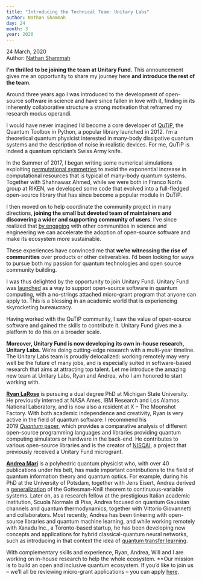 ```yaml
---
title: "Introducing the Technical Team: Unitary Labs"
author: Nathan Shammah
day: 24
month: 3
year: 2020
---
```

  
  
24 March, 2020  
Author: [Nathan Shammah](http://nathanshammah.com/)  
  
**I’m thrilled to be joining the team at Unitary Fund.** This announcement gives me an opportunity to share my journey here **and introduce the rest of the team**.  
  
Around three years ago I was introduced to the development of open-source software in science and have since fallen in love with it, finding in its inherently collaborative structure a strong motivation that reframed my research modus operandi.  
  
I would have never imagined I’d become a core developer of [QuTiP](http://qutip.org/), the Quantum Toolbox in Python, a popular library launched in 2012. I’m a theoretical quantum physicist interested in many-body dissipative quantum systems and the description of noise in realistic devices. For me, QuTiP is indeed a quantum optician’s Swiss Army knife.  
  
In the Summer of 2017, I began writing some numerical simulations exploiting [permutational symmetries](https://journals.aps.org/pra/abstract/10.1103/PhysRevA.98.063815) to avoid the exponential increase in computational resources that is typical of many-body quantum systems. Together with Shahnawaz Ahmed, while we were both in Franco Nori’s group at RIKEN, we developed some code that evolved into a full-fledged open-source library that has since become a popular module in QuTiP.  
  
I then moved on to help coordinate the community project in many directions, **joining the small but devoted team of maintainers and discovering a wider and supporting community of users**. I’ve since realized that [by engaging](https://github.com/nathanshammah/scikit-project) with other communities in science and engineering we can accelerate the adoption of open-source software and make its ecosystem more sustainable.  
  
These experiences have convinced me that **we’re witnessing the rise of communities** over products or other deliverables. I’d been looking for ways to pursue both my passion for quantum technologies and open source community building.  
  
I was thus delighted by the opportunity to join Unitary Fund. Unitary Fund was [launched](https://medium.com/@wjzeng/the-unitary-fund-get-2-000-for-your-open-source-quantum-computing-project-d4b4c76ba177) as a way to support open-source software in quantum computing, with a no-strings attached micro-grant program that anyone can apply to. This is a blessing in an academic world that is experiencing skyrocketing bureaucracy.  
  
Having worked with the QuTiP community, I saw the value of open-source software and gained the skills to contribute it. Unitary Fund gives me a platform to do this on a broader scale.  
  
**Moreover, Unitary Fund is now developing its own in-house research, Unitary Labs.** We’re doing cutting-edge research with a multi-year timeline. The Unitary Labs team is proudly delocalized: working remotely may very well be the future of many jobs, and is especially suited in software-based research that aims at attracting top talent. Let me introduce the amazing new team at Unitary Labs, Ryan and Andrea, who I am honored to start working with.  
  
[**Ryan LaRose**](https://www.ryanlarose.com/) is pursuing a dual degree PhD at Michigan State University. He previously interned at NASA Ames, IBM Research and Los Alamos National Laboratory, and is now also a resident at X – The Moonshot Factory. With both academic independence and creativity, Ryan is very active in the field of quantum software: I recommend his 2019 [_Quantum_ paper](https://quantum-journal.org/papers/q-2019-03-25-130/), which provides a comparative analysis of different open-source programming languages and libraries providing quantum computing simulators or hardware in the back-end. He contributes to various open-source libraries and is the creator of [NISQAI](https://github.com/rmlarose/nisqai-devNISQAI), a project that previously received a Unitary Fund microgrant.  
  
[**Andrea Mari**](https://sites.google.com/site/andreamari84/home) is a polyhedric quantum physicist who, with over 40 publications under his belt, has made important contributions to the field of quantum information theory and quantum optics. For example, during his PhD at the University of Potsdam, together with Jens Eisert, Andrea derived a [generalization](https://journals.aps.org/prl/abstract/10.1103/PhysRevLett.109.230503) of the Gottesman-Knill theorem to continuous-variable systems. Later on, as a research fellow at the prestigious Italian academic institution, Scuola Normale di Pisa, Andrea focused on quantum Gaussian channels and quantum thermodynamics, together with Vittorio Giovannetti and collaborators. Most recently, Andrea has been tinkering with open-source libraries and quantum machine learning, and while working remotely with Xanadu Inc., a Toronto-based startup, he has been developing new concepts and applications for hybrid classical-quantum neural networks, such as introducing in that context the idea of [quantum transfer learning](https://arxiv.org/abs/1912.08278).  
  
With complementary skills and experience, Ryan, Andrea, Will and I are working on in-house research to help the whole ecosystem. **Our mission is to build an open and inclusive quantum ecosystem. If you’d like to join us – we’ll all be reviewing micro-grant applications – you can apply [here](https://www.tutorialspoint.com/index.html#apply).  
  

